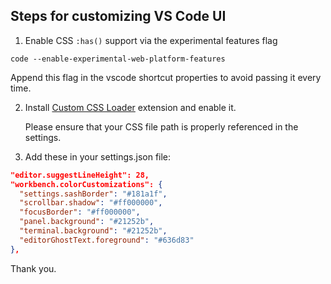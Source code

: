 ## Steps for customizing VS Code UI


1. Enable CSS `:has()` support via the experimental features flag  
 
  `code --enable-experimental-web-platform-features`

   Append this flag in the vscode shortcut properties to avoid passing it every time.


2. Install [Custom CSS Loader](https://marketplace.visualstudio.com/items?itemName=be5invis.vscode-custom-css) extension and enable it.  

   Please ensure that your CSS file path is properly referenced in the settings.


3. Add these in your settings.json file:

```json
"editor.suggestLineHeight": 28,
"workbench.colorCustomizations": {
  "settings.sashBorder": "#181a1f",
  "scrollbar.shadow": "#ff000000",
  "focusBorder": "#ff000000",
  "panel.background": "#21252b",
  "terminal.background": "#21252b",
  "editorGhostText.foreground": "#636d83"
},
```

Thank you.

